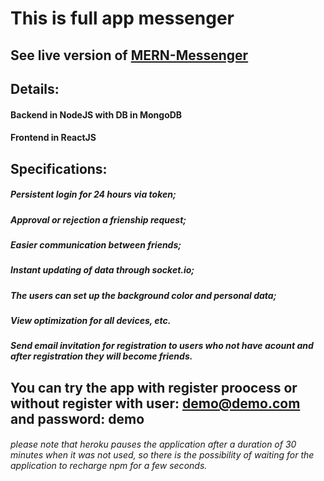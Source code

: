 # This is full app messenger

## See live version of [MERN-Messenger](https://mern-messenger.herokuapp.com/)

## Details:

#### Backend in NodeJS with DB in MongoDB

#### Frontend in ReactJS

## Specifications:

##### Persistent login for 24 hours via token;

##### Approval or rejection a frienship request;

##### Easier communication between friends;

##### Instant updating of data through socket.io;

##### The users can set up the background color and personal data;

##### View optimization for all devices, etc.

##### Send email invitation for registration to users who not have acount and after registration they will become friends.

## You can try the app with register proocess or without register with user: demo@demo.com and password: demo

###### please note that heroku pauses the application after a duration of 30 minutes when it was not used, so there is the possibility of waiting for the application to recharge npm for a few seconds.
